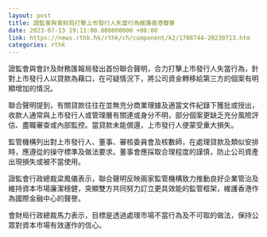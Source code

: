 ```yaml
---
layout: post
title: 證監會與會財局打擊上市發行人失當行為維護香港聲譽
date: 2023-07-13 19:11:00.000000000 +08:00
link: https://news.rthk.hk/rthk/ch/component/k2/1708744-20230713.htm
categories: rthk
---
```


證監會與會計及財務匯報局發出首份聯合聲明，合力打擊上市發行人失當行為，針對上市發行人以貸款為藉口，在可疑情況下，將公司資金轉移給第三方的個案有明顯增加的情況。

聯合聲明提到，有關貸款往往在並無充分商業理據及適當文件紀錄下獲批或授出，收款人通常與上市發行人或管理層有關連或身分不明，部分個案更缺乏充分風險評估、盡職審查或內部監控。當貸款未能償還，上市發行人便蒙受重大損失。

監管機構列出對上市發行人、董事、審核委員會及核數師，在處理貸款及類似安排時，應遵從的操守標準及做法要求。董事會應採取合理程度的謹慎，防止公司資產出現損失或被不當使用。

證監會行政總裁梁鳳儀表示，聯合聲明反映兩家監管機構致力推動良好企業管治及維持資本市場廉潔穩健，突顯雙方共同努力訂立更具效能的監管框架，維護香港作為國際金融中心的聲譽。

會財局行政總裁馬力表示，目標是透過處理市場不當行為及不可取的做法，保持公眾對資本市場有效運作的信心。

